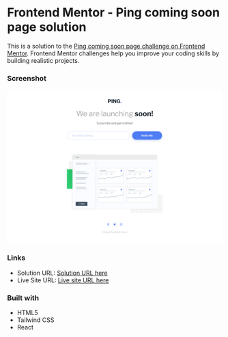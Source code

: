 # Frontend Mentor - Ping coming soon page solution

This is a solution to the [Ping coming soon page challenge on Frontend Mentor](https://www.frontendmentor.io/challenges/ping-single-column-coming-soon-page-5cadd051fec04111f7b848da). Frontend Mentor challenges help you improve your coding skills by building realistic projects.

### Screenshot

![](./public/Screenshot.png)

### Links

- Solution URL: [Solution URL here](https://github.com/NDK1195/base-apparel-coming-soon)
- Live Site URL: [Live site URL here](https://base-apparel-coming-soon-psi-vert.vercel.app/)

### Built with

- HTML5
- Tailwind CSS
- React
